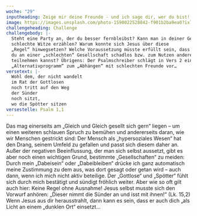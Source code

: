 ```yaml
---
woche: "29"
inputheading: Zeige mir deine Freunde - und ich sage dir, wer du bist!
image: https://images.unsplash.com/photo-1590022528842-f901b2ba9ea0?ixlib=rb-1.2.1&ixid=eyJhcHBfaWQiOjEyMDd9&auto=format&fit=crop&w=1502&q=80
challengeheading: Challenge
challengebody: |-
  Steht eine Party an, der du besser fernbleibst? Kann man in deiner Gegenwart
  schlechte Witze erzählen? Warum konnte sich Jesus über diese
  „Regel“ hinwegsetzen? Welche Voraussetzung müsste erfüllt sein, dass
  du an einer „schlechten“ Gesellschaft schadlos bzw. zum Nutzen anderer,
  teilnehmen kannst? Übrigens: Der Psalmschreiber schlägt in Vers 2 ein
  „Alternativprogramm“ zum „Abhängen“ mit schlechten Freunde vor…
versetext: |-
  Wohl dem, der nicht wandelt
  im Rat der Gottlosen
  noch tritt auf den Weg
  der Sünder
  noch sitzt,
  wo die Spötter sitzen
versestelle: Psalm 1,1
---
```

Das mag einerseits am „Gleich und
Gleich gesellt sich gern“ liegen – um
einen weiteren schlauen Spruch zu bemühen
und andererseits daran, wie wir
Menschen gestrickt sind: Der Mensch als
„hypersoziales Wesen“ hat den Drang,
seinem Umfeld zu gefallen und passt
sich diesem daher an.
Außer der negativen Beeinflussung, der
man sich selbst aussetzt, gibt es aber
noch einen wichtigen Grund, bestimmte
„Gesellschaften“ zu meiden: Durch mein
„Dabeisein“ oder „Dabeibleiben“ drücke
ich ganz automatisch meine Zustimmung
zu dem aus, was dort gesagt oder
getan wird – auch dann, wenn ich mich
nicht aktiv beteilige. Der „Gottlose“ und
„Spötter“ fühlt sich durch mich bestätigt
und sündigt fröhlich weiter.
Aber wie so oft gilt auch hier: Keine Regel
ohne Ausnahme! Jesus selbst musste
sich den Vorwurf anhören: „Dieser nimmt
die Sünder an und isst mit ihnen!“ (Lk.
15,2) Wenn Jesus aus dir herausstrahlt,
dann kann es sein, dass er auch dich „als
Licht an einem „dunklen Ort“ einsetzt…